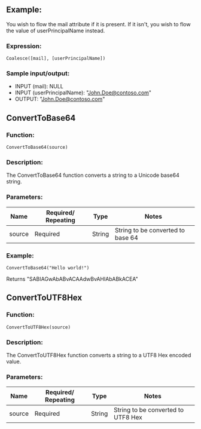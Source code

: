 ## Example: 

You wish to flow the mail attribute if it is present. If it isn't, you wish to flow the value of userPrincipalName instead.

### Expression: 
`Coalesce([mail], [userPrincipalName])`

### Sample input/output:

- INPUT (mail): NULL
- INPUT (userPrincipalName): "John.Doe@contoso.com"
- OUTPUT: "John.Doe@contoso.com"

## ConvertToBase64

### Function: 
`ConvertToBase64(source)`

### Description: 
The ConvertToBase64 function converts a string to a Unicode base64 string.

### Parameters:

| Name   | Required/ Repeating | Type   | Notes                       |
|--------|---------------------|--------|-----------------------------|
| source | Required            | String | String to be converted to base 64 |

### Example: 
`ConvertToBase64("Hello world!")`

Returns "SABIAGwAbABvACAAdwBvAHIAbABkACEA"

## ConvertToUTF8Hex

### Function: 
`ConvertToUTF8Hex(source)`

### Description: 
The ConvertToUTF8Hex function converts a string to a UTF8 Hex encoded value.

### Parameters:

| Name   | Required/ Repeating | Type   | Notes                            |
|--------|---------------------|--------|----------------------------------|
| source | Required            | String | String to be converted to UTF8 Hex |